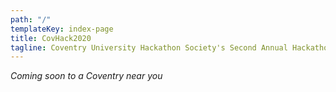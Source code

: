 ```yaml
---
path: "/"
templateKey: index-page
title: CovHack2020
tagline: Coventry University Hackathon Society's Second Annual Hackathon
---
```

_Coming soon to a Coventry near you_